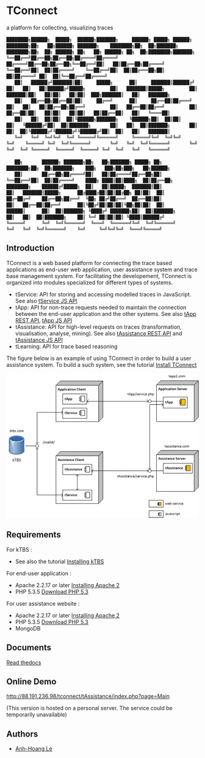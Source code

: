 TConnect
========

a platform for collecting, visualizing traces 
``` 
████████╗██████╗  █████╗  ██████╗███████╗     ██████╗ █████╗ ██████╗ ████████╗██╗   ██╗██████╗ ███████╗    ████████╗██╗  ██╗███████╗    ████████╗██╗  ██╗ ██████╗ ██╗   ██╗ ██████╗ ██╗  ██╗████████╗███████╗    
╚══██╔══╝██╔══██╗██╔══██╗██╔════╝██╔════╝    ██╔════╝██╔══██╗██╔══██╗╚══██╔══╝██║   ██║██╔══██╗██╔════╝    ╚══██╔══╝██║  ██║██╔════╝    ╚══██╔══╝██║  ██║██╔═══██╗██║   ██║██╔════╝ ██║  ██║╚══██╔══╝██╔════╝    
   ██║   ██████╔╝███████║██║     █████╗      ██║     ███████║██████╔╝   ██║   ██║   ██║██████╔╝█████╗         ██║   ███████║█████╗         ██║   ███████║██║   ██║██║   ██║██║  ███╗███████║   ██║   ███████╗    
   ██║   ██╔══██╗██╔══██║██║     ██╔══╝      ██║     ██╔══██║██╔═══╝    ██║   ██║   ██║██╔══██╗██╔══╝         ██║   ██╔══██║██╔══╝         ██║   ██╔══██║██║   ██║██║   ██║██║   ██║██╔══██║   ██║   ╚════██║    
   ██║   ██║  ██║██║  ██║╚██████╗███████╗    ╚██████╗██║  ██║██║        ██║   ╚██████╔╝██║  ██║███████╗       ██║   ██║  ██║███████╗       ██║   ██║  ██║╚██████╔╝╚██████╔╝╚██████╔╝██║  ██║   ██║   ███████║    
   ╚═╝   ╚═╝  ╚═╝╚═╝  ╚═╝ ╚═════╝╚══════╝     ╚═════╝╚═╝  ╚═╝╚═╝        ╚═╝    ╚═════╝ ╚═╝  ╚═╝╚══════╝       ╚═╝   ╚═╝  ╚═╝╚══════╝       ╚═╝   ╚═╝  ╚═╝ ╚═════╝  ╚═════╝  ╚═════╝ ╚═╝  ╚═╝   ╚═╝   ╚══════╝    
                                                                                                                                                                                                                 
   ██╗       ██████╗ ███████╗██╗   ██╗███████╗ █████╗ ██╗         ████████╗██╗  ██╗███████╗    ███╗   ███╗██╗███╗   ██╗██████╗                                                                                   
   ██║       ██╔══██╗██╔════╝██║   ██║██╔════╝██╔══██╗██║         ╚══██╔══╝██║  ██║██╔════╝    ████╗ ████║██║████╗  ██║██╔══██╗                                                                                  
████████╗    ██████╔╝█████╗  ██║   ██║█████╗  ███████║██║            ██║   ███████║█████╗      ██╔████╔██║██║██╔██╗ ██║██║  ██║                                                                                  
██╔═██╔═╝    ██╔══██╗██╔══╝  ╚██╗ ██╔╝██╔══╝  ██╔══██║██║            ██║   ██╔══██║██╔══╝      ██║╚██╔╝██║██║██║╚██╗██║██║  ██║                                                                                  
██████║      ██║  ██║███████╗ ╚████╔╝ ███████╗██║  ██║███████╗       ██║   ██║  ██║███████╗    ██║ ╚═╝ ██║██║██║ ╚████║██████╔╝                                                                                  
╚═════╝      ╚═╝  ╚═╝╚══════╝  ╚═══╝  ╚══════╝╚═╝  ╚═╝╚══════╝       ╚═╝   ╚═╝  ╚═╝╚══════╝    ╚═╝     ╚═╝╚═╝╚═╝  ╚═══╝╚═════╝     
``` 

Introduction
------------

TConnect is a web based platform for connecting the trace based applications as end-user web application, user assistance system and trace base management system. 
For facilitating the developement, TConnect is organized into modules specialized for different types of systems.  

* tService: API for storing and accessing modelled traces in JavaScript. 
See also [tService JS API](https://rawgithub.com/ahle/tconnect/master/doc/js-api/index_tservice.html)
* tApp: API for non-trace requests needed to maintain the connection between the end-user application and the other systems.
See also [tApp REST API](https://rawgithub.com/ahle/tconnect/master/doc/rest-api/index_tapp.html),
[tApp JS API](https://rawgithub.com/ahle/tconnect/master/doc/js-api/index_tapp.html)
* tAssistance: API for high-level requests on traces (transformation, visualisation, analyse, mining).
See also [tAssistance REST API](https://rawgithub.com/ahle/tconnect/master/doc/rest-api/index.html)
and [tAssistance JS API](https://rawgithub.com/ahle/tconnect/master/doc/js-api/index_tassistance.html)
* tLearning: API for trace based reasoning



The figure below is an example of using TConnect in order to build a user assistance system. 
To build a such system, see the tutorial [Install TConnect](doc/tut_setup.md)

![Tconnect architecture](docs/img/tconnect_archi.png)

Requirements
------------

For kTBS : 
* See also the tutorial [Installing kTBS ](https://kernel-for-trace-based-systems.readthedocs.org/en/latest/tutorials/install.html)

For end-user application : 
* Apache 2.2.17 or later [Installing Apache 2](http://httpd.apache.org/download.cgi)
* PHP 5.3.5 [Download PHP 5.3](http://php.net/downloads.php)

For user assistance website :
* Apache 2.2.17 or later [Installing Apache 2](http://httpd.apache.org/download.cgi)
* PHP 5.3.5 [Download PHP 5.3](http://php.net/downloads.php)
* MongoDB

Documents
--------
[Read thedocs](http://tconnect.readthedocs.io/en/latest/index.html)

Online Demo
----
http://88.191.236.98/tconnect/tAssistance/index.php?page=Main 

(This version is hosted on a personal server. The service could be temporarily unavailable)

Authors
-------
-  [Anh-Hoang Le](https://github.com/ahle)


